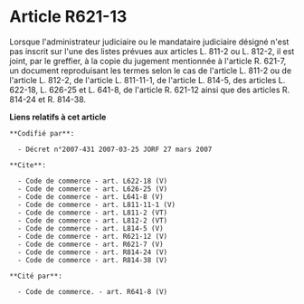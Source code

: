 # Article R621-13

Lorsque l'administrateur judiciaire ou le mandataire judiciaire désigné n'est pas inscrit sur l'une des listes prévues aux
articles L. 811-2 ou L. 812-2, il est joint, par le greffier, à la copie du jugement mentionnée à l'article R. 621-7, un
document reproduisant les termes selon le cas de l'article L. 811-2 ou de l'article L. 812-2, de l'article L. 811-11-1, de
l'article L. 814-5, des articles L. 622-18, L. 626-25 et L. 641-8, de l'article R. 621-12 ainsi que des articles R. 814-24 et
R. 814-38.

**Liens relatifs à cet article**

	**Codifié par**:

	  - Décret n°2007-431 2007-03-25 JORF 27 mars 2007

	**Cite**:

	  - Code de commerce - art. L622-18 (V)
	  - Code de commerce - art. L626-25 (V)
	  - Code de commerce - art. L641-8 (V)
	  - Code de commerce - art. L811-11-1 (V)
	  - Code de commerce - art. L811-2 (VT)
	  - Code de commerce - art. L812-2 (VT)
	  - Code de commerce - art. L814-5 (V)
	  - Code de commerce - art. R621-12 (V)
	  - Code de commerce - art. R621-7 (V)
	  - Code de commerce - art. R814-24 (V)
	  - Code de commerce - art. R814-38 (V)

	**Cité par**:

	  - Code de commerce. - art. R641-8 (V)
